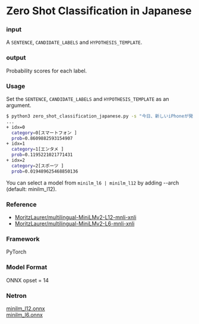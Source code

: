 # Zero Shot Classification in Japanese

### input
A `SENTENCE`, `CANDIDATE_LABELS` and `HYPOTHESIS_TEMPLATE`.

### output
Probability scores for each label.

### Usage
Set the `SENTENCE`, `CANDIDATE_LABELS` and `HYPOTHESIS_TEMPLATE` as an argument.

```bash
$ python3 zero_shot_classification_japanese.py -s "今日、新しいiPhoneが発売されました" -c "スマートフォン, エンタメ, スポーツ" -t "This example is {}."
...
+ idx=0
  category=0[スマートフォン ]
  prob=0.8609882593154907
+ idx=1
  category=1[エンタメ ]
  prob=0.1195221021771431
+ idx=2
  category=2[スポーツ ]
  prob=0.019489625468850136
```

You can select a model from `minilm_l6 | minilm_l12` by adding --arch (default: minilm_l12).

### Reference
- [MoritzLaurer/multilingual-MiniLMv2-L12-mnli-xnli](https://huggingface.co/MoritzLaurer/multilingual-MiniLMv2-L12-mnli-xnli)
- [MoritzLaurer/multilingual-MiniLMv2-L6-mnli-xnli](https://huggingface.co/MoritzLaurer/multilingual-MiniLMv2-L6-mnli-xnli)

### Framework
PyTorch

### Model Format
ONNX opset = 14

### Netron
[minilm_l12.onnx](https://netron.app/?url=https://storage.googleapis.com/ailia-models/zero_shot_classification_japanese/minilm_l12.onnx)  
[minilm_l6.onnx](https://netron.app/?url=https://storage.googleapis.com/ailia-models/zero_shot_classification_japanese/minilm_l12.onnx)  
